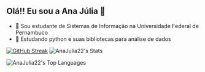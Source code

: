 ## Olá!! Eu sou a Ana Júlia 👋

- 📖 Sou estudante de Sistemas de Informação na Universidade Federal de Pernambuco
- 🌱 Estudando python e suas bibliotecas para análise de dados



[![GitHub Streak](http://github-readme-streak-stats.herokuapp.com?user=AnaJulia22&theme=radical&hide_border=true&border_radius=4.6&card_width=400)](https://git.io/streak-stats)
![AnaJulia22's Stats](https://github-readme-stats.vercel.app/api?username=AnaJulia22&theme=radical&show_icons=true&hide_border=true&count_private=true) 

![AnaJulia22's Top Languages](https://github-readme-stats.vercel.app/api/top-langs/?username=AnaJulia22&theme=radical&show_icons=true&hide_border=true&layout=compact)




